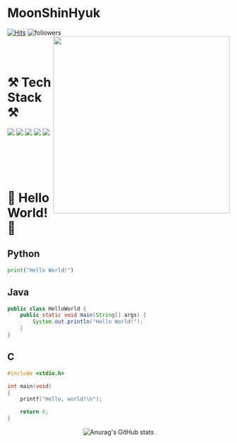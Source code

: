 # MoonShinHyuk
[![Hits](https://hits.seeyoufarm.com/api/count/incr/badge.svg?url=https%3A%2F%2Fgithub.com%2FMoonshinhyuk%2Fhit-counter&count_bg=%23007DFF&title_bg=%23000000&icon=reactos.svg&icon_color=%23E7E7E7&title=hits&edge_flat=false)](https://hits.seeyoufarm.com)
![followers](https://img.shields.io/github/followers/Moonshinhyuk?style=social)
<img align='right' src="http://mazassumnida.wtf/api/v2/generate_badge?boj=anstlsgur7901" width="400">

<br/><br/>

# ⚒ Tech Stack ⚒
<img src="https://img.shields.io/badge/Python-3776AB?style=flat-square&logo=Python&logoColor=white"/> <img src="https://img.shields.io/badge/Pytorch-EE4C2C?style=flat-square&logo=Pytorch&logoColor=white"/> <img src="https://img.shields.io/badge/Tensorflow-FF6F00?style=flat-square&logo=Tensorflow&logoColor=white"/> <img src="https://img.shields.io/badge/Java-007396?style=flat-square&logo=Java&logoColor=white"/> <img src="https://img.shields.io/badge/C-A8B9CC?style=flat-square&logo=C&logoColor=white"/>
  
  
<br/><br/>
<br/><br/>
  
  
# 👋 Hello World! 👋
## Python
```python
print("Hello World!")
```
## Java
```java
public class HelloWorld {
    public static void main(String[] args) {
        System.out.println("Hello World!");
    }
}
```
## C
```c
#include <stdio.h>

int main(void)
{
    printf("Hello, world!\n");

    return 0;
}
```

<div align="center">


![Anurag's GitHub stats](https://github-readme-stats.vercel.app/api?username=Moonshinhyuk&show_icons=true&theme=radical)


</div>
